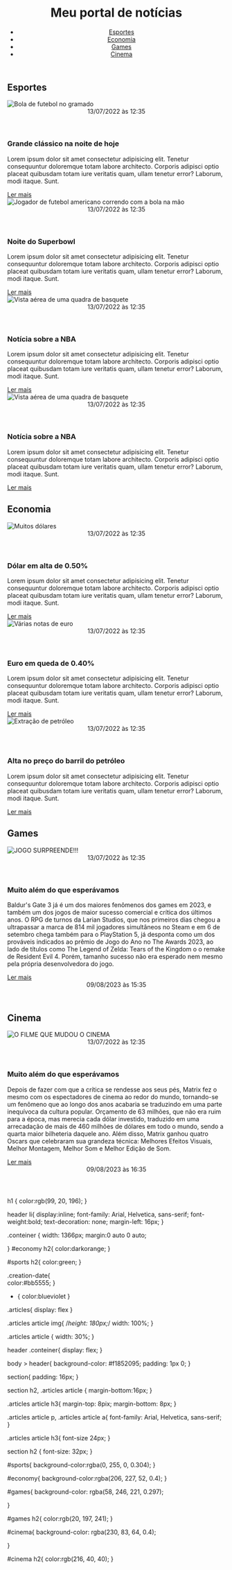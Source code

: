 ﻿<!DOCTYPE html>
<html lang="pt-BR">
<head>
    <meta charset="UTF-8">
    <meta http-equiv="X-UA-Compatible" content="IE=edge">
    <meta name="viewport" content="width=device-width, initial-scale=1.0">
    <title>Meu portal de notícias</title>
    <link rel="stylesheet" href="pagweb.css" />
</head>
<body>
    <header>
        <div class="container">
        <h1>Meu portal de notícias</h1>
        <nav>
            <ul>
                <li>
                    <a href="#sports" title="Ir para a seção de esportes">Esportes</a>
                </li>
                <li>
                    <a href="#economy" title="Ir para a seção de notícias">Economia</a>
                </li>
                <li>
                    <a href="#games" title="Ir para a seção de notícias">Games</a>
                </li>
                <li>
                    <a href="#cinema" title="Ir para a seção de notícias">Cinema</a>
                </li>
            </ul>
        </nav>
        </div>
    </header>
    <section id="sports">
        <div class="container">
            <h2>Esportes</h2>
            <div class="articles">
                <article>
                    <img src="./imagens/futebol.jpg" alt="Bola de futebol no gramado" />
                    <header>
                        <time class="creation-date">13/07/2022 às 12:35</time>
                    </header>
                    <h3>Grande clássico na noite de hoje</h3>
                    <p>
                        Lorem ipsum dolor sit amet consectetur adipisicing elit. Tenetur consequuntur doloremque totam labore architecto. Corporis adipisci optio placeat quibusdam totam iure veritatis quam, ullam tenetur error? Laborum, modi itaque. Sunt.
                    </p>
                    <a href="#" title="Leia a notícia completa">Ler mais</a>
                </article>
                <article>
                    <img src="./imagens/futebol-americano.jpg" alt="Jogador de futebol americano correndo com a bola na mão" />
                    <header>
                        <time>13/07/2022 às 12:35</time>
                    </header>
                    <h3>Noite do Superbowl</h3>
                    <p>
                        Lorem ipsum dolor sit amet consectetur adipisicing elit. Tenetur consequuntur doloremque totam labore architecto. Corporis adipisci optio placeat quibusdam totam iure veritatis quam, ullam tenetur error? Laborum, modi itaque. Sunt.
                    </p>
                    <a href="#" title="Leia a notícia completa">Ler mais</a>
                </article>
                <article>
                    <img src="./imagens/basquete.jpg" title="Vista aérea de uma quadra de basquete" />
                    <header>
                        <time>13/07/2022 às 12:35</time>
                    </header>
                    <h3>Notícia sobre a NBA</h3>
                    <p>
                        Lorem ipsum dolor sit amet consectetur adipisicing elit. Tenetur consequuntur doloremque totam labore architecto. Corporis adipisci optio placeat quibusdam totam iure veritatis quam, ullam tenetur error? Laborum, modi itaque. Sunt.
                    </p>
                    <a href="#" title="Leia a notícia completa">Ler mais</a>
                </article>
                </div>
                <article>
                    <img src="./imagens/basquete.jpg" title="Vista aérea de uma quadra de basquete" />
                    <header>
                        <time>13/07/2022 às 12:35</time>
                    </header>
                    <h3>Notícia sobre a NBA</h3>
                    <p>
                        Lorem ipsum dolor sit amet consectetur adipisicing elit. Tenetur consequuntur doloremque totam labore architecto. Corporis adipisci optio placeat quibusdam totam iure veritatis quam, ullam tenetur error? Laborum, modi itaque. Sunt.
                    </p>
                    <a href="#" title="Leia a notícia completa">Ler mais</a>
                </article>
            </div>
    </section>
    <section id="economy">
        <div class="container">
            <h2>Economia</h2> 
            <div class="articles">
                <article> 
                    <img src="./imagens/dolares.jpg" alt="Muitos dólares" />
                    <header>
                        <time>13/07/2022 às 12:35</time>
                    </header>
                    <h3>Dólar em alta de 0.50%</h3>
                    <p>
                        Lorem ipsum dolor sit amet consectetur adipisicing elit. Tenetur consequuntur doloremque totam labore architecto. Corporis adipisci optio placeat quibusdam totam iure veritatis quam, ullam tenetur error? Laborum, modi itaque. Sunt.
                    </p>
                    <a href="#" title="Leia a notícia completa">Ler mais</a>
                </article>
                <article>
                    <img src="./imagens/euro.jpg" alt="Várias notas de euro" />
                    <header>
                        <time>13/07/2022 às 12:35</time>
                    </header>
                    <h3>Euro em queda de 0.40%</h3>
                    <p>
                        Lorem ipsum dolor sit amet consectetur adipisicing elit. Tenetur consequuntur doloremque totam labore architecto. Corporis adipisci optio placeat quibusdam totam iure veritatis quam, ullam tenetur error? Laborum, modi itaque. Sunt.
                    </p>
                    <a href="#" title="Leia a notícia completa">Ler mais</a>
                </article>
                <article>
                    <img src="./imagens/petroleo.jpg" alt="Extração de petróleo" />
                    <header>
                        <time>13/07/2022 às 12:35</time>
                    </header>
                    <h3>Alta no preço do barril do petróleo</h3>
                    <p>
                        Lorem ipsum dolor sit amet consectetur adipisicing elit. Tenetur consequuntur doloremque totam labore architecto. Corporis adipisci optio placeat quibusdam totam iure veritatis quam, ullam tenetur error? Laborum, modi itaque. Sunt.
                    </p>
                    <a href="#" title="Leia a notícia completa">Ler mais</a>
                </article>
            </div>
        </div>
    </section>
    <section id="games">
        <div class="containers">
            <h2>Games</h2>
                <div class="article"
                <article>
                    <img src="https://www.bing.com/images/search?view=detailV2&ccid=Jh243GV1&id=6444F15DBACD68392E9F3CB74DEA85B1D5B8893B&thid=OIP.Jh243GV1-KhLXu24hl9k3QHaEK&mediaurl=https%3a%2f%2fassets.vg247.com%2fcurrent%2f2020%2f02%2fbaldurs_gate_3_28.jpg&cdnurl=https%3a%2f%2fth.bing.com%2fth%2fid%2fR.261db8dc6575f8a84b5eedb8865f64dd%3frik%3dO4m41bGF6k23PA%26pid%3dImgRaw%26r%3d0&exph=1080&expw=1920&q=baldur%27s+gate+3&simid=608044748318444961&FORM=IRPRST&ck=A95713EEBD25B0939B32B9954CC7CBDB&selectedIndex=4&ajaxhist=0&ajaxserp=0" alt="JOGO SURPREENDE!!!" />
                    <header>
                        <time>13/07/2022 às 12:35</time>
                    </header>
                    <h3>Muito além do que esperávamos</h3>
                    <p>
                        Baldur's Gate 3 já é um dos maiores fenômenos dos games em 2023, e também um dos jogos de maior sucesso comercial e crítica dos últimos anos. O RPG de turnos da Larian Studios, que nos primeiros dias chegou a ultrapassar a marca de 814 mil jogadores simultâneos no Steam e em 6 de setembro chega também para o PlayStation 5, já desponta como um dos prováveis indicados ao prêmio de Jogo do Ano no The Awards 2023, ao lado de títulos como The Legend of Zelda: Tears of the Kingdom o o remake de Resident Evil 4. Porém, tamanho sucesso não era esperado nem mesmo pela própria desenvolvedora do jogo.
                    </p>
                    <a href="#" title="Leia a notícia completa">Ler mais</a>
                </article>
                <article>
                    <header>
                        <time>09/08/2023 às 15:35</time>
                    </header>
                </article>
    </section>
    <section id="cinema">
        <div class="containers">
            <h2>Cinema</h2>
                <div class="article"
                <article>
                    <img src="https://www.bing.com/images/search?view=detailV2&ccid=mCr3x90h&id=2658978BD4A1E6A0358637769D0E0BCEF1D8FD2A&thid=OIP.mCr3x90hubrByxx2xp21EwHaLH&mediaurl=https%3A%2F%2Fth.bing.com%2Fth%2Fid%2FR.982af7c7dd21b9bac1cb1c76c69db513%3Frik%3DKv3Y8c4LDp12Nw%26riu%3Dhttp%253a%252f%252fimage.tmdb.org%252ft%252fp%252foriginal%252fdXNAPwY7VrqMAo51EKhhCJfaGb5.jpg%26ehk%3DYhYH6gfflGFs9QhZGc1xQA9GiJyklcMG4ZWo%252bQ5%252fUyE%253d%26risl%3D%26pid%3DImgRaw%26r%3D0&exph=2250&expw=1500&q=matrix&simid=608026649353535644&form=IRPRST&ck=4150B6C460D62AA44C5930B94E5BB7C1&selectedindex=0&ajaxhist=0&ajaxserp=0&vt=0&sim=11"alt="O FILME QUE MUDOU O CINEMA">
                    <header>
                        <time>13/07/2022 às 12:35</time>
                    </header>
                    <h3>Muito além do que esperávamos</h3>
                    <p>
                        Depois de fazer com que a crítica se rendesse aos seus pés, Matrix fez o mesmo com os espectadores de cinema ao redor do mundo, tornando-se um fenômeno que ao longo dos anos acabaria se traduzindo em uma parte inequívoca da cultura popular. Orçamento de 63 milhões, que não era ruim para a época, mas merecia cada dólar investido, traduzido em uma arrecadação de mais de 460 milhões de dólares em todo o mundo, sendo a quarta maior bilheteria daquele ano. Além disso, Matrix ganhou quatro Oscars que celebraram sua grandeza técnica: Melhores Efeitos Visuais, Melhor Montagem, Melhor Som e Melhor Edição de Som.
                    </p>
                    <a href="#" title="Leia a notícia completa">Ler mais</a>
                </article>
                <article>
                    <header>
                        <time>09/08/2023 às 16:35</time>
                    </header>
                </article>
    </section>
</body>
</html>

h1 {
    color:rgb(99, 20, 196);
}

header li{
    display:inline;
    font-family: Arial, Helvetica, sans-serif;
    font-weight:bold;
    text-decoration: none;
    margin-left: 16px;
}

.conteiner {
    width: 1366px;
    margin:0 auto 0 auto;

}
#economy h2{
    color:darkorange;
}

#sports h2{
    color:green;
}

.creation-date{     
    color:#bb5555;
}

* {
    color:blueviolet
}

.articles{
    display: flex
}

.articles article img{
    /*height: 180px;*/
    width: 100%;
}

.articles article {
    width: 30%;
}

header .conteiner{
    display: flex;
}

body > header{
    background-color: #f1852095;
    padding: 1px 0;
}

section{
    padding: 16px;
}

section h2,
.articles article
{
    margin-bottom:16px;
}

.articles article h3{
    margin-top: 8pix;
    margin-bottom: 8px;
}

.articles article p,
.articles article a{
    font-family: Arial, Helvetica, sans-serif;
}

.articles article h3{
    font-size 24px;
}

section h2 {
    font-size: 32px;
}

#sports{
    background-color:rgba(0, 255, 0, 0.304);
}

#economy{
    background-color:rgba(206, 227, 52, 0.4);
}

#games{
    background-color: rgba(58, 246, 221, 0.297);

}

#games h2{
    color:rgb(20, 197, 241);
}


#cinema{
    background-color: rgba(230, 83, 64, 0.4);

}

#cinema h2{
    color:rgb(216, 40, 40);
}
